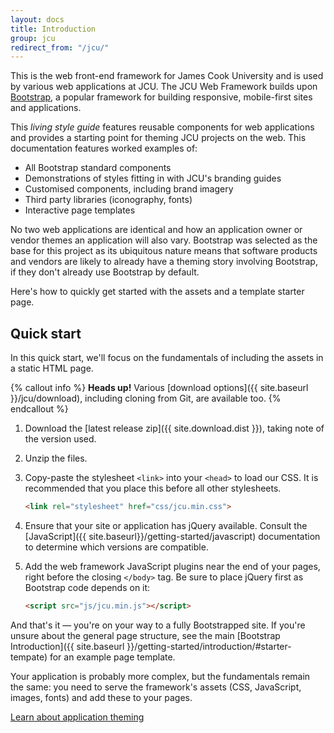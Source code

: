 ```yaml
---
layout: docs
title: Introduction
group: jcu
redirect_from: "/jcu/"
---
```


This is the web front-end framework for James Cook University and is used
by various web applications at JCU.  The JCU Web Framework builds upon
[Bootstrap](http://getbootstrap.com), a popular framework for building
responsive, mobile-first sites and applications.

This *living style guide* features reusable components for web applications and 
provides a starting point for theming JCU projects on the web.  This
documentation features worked examples of:

* All Bootstrap standard components
* Demonstrations of styles fitting in with JCU's branding guides
* Customised components, including brand imagery
* Third party libraries (iconography, fonts)
* Interactive page templates

No two web applications are identical and how an application owner or vendor
themes an application will also vary.  Bootstrap was selected as the base for this project as its ubiquitous nature means that software products and vendors are likely to
already have a theming story involving Bootstrap, if they don't already use
Bootstrap by default.

Here's how to quickly get started with the assets and a template starter page.

## Quick start

In this quick start, we'll focus on the fundamentals of including the assets in
a static HTML page.

{% callout info %}
**Heads up!** Various [download options]({{ site.baseurl }}/jcu/download), including
cloning from Git, are available too.
{% endcallout %}

1. Download the [latest release zip]({{ site.download.dist }}), taking note of
   the version used.

2. Unzip the files.

3. Copy-paste the stylesheet `<link>` into your `<head>` to load our CSS.
   It is recommended that you place this before all other stylesheets.

   ~~~ html
   <link rel="stylesheet" href="css/jcu.min.css">
   ~~~

4. Ensure that your site or application has jQuery available. Consult the
   [JavaScript]({{ site.baseurl}}/getting-started/javascript) documentation to
   determine which versions are compatible.

5. Add the web framework JavaScript plugins near the end of your pages, right before
   the closing `</body>` tag. Be sure to place jQuery first as Bootstrap code
   depends on it:

   ~~~ html
   <script src="js/jcu.min.js"></script>
   ~~~

And that's it — you're on your way to a fully Bootstrapped site. If you're
unsure about the general page structure, see the main [Bootstrap
Introduction]({{ site.baseurl }}/getting-started/introduction/#starter-tempate)
for an example page template.

Your application is probably more complex, but the fundamentals remain
the same: you need to serve the framework's assets (CSS, JavaScript, images,
fonts) and add these to your pages.

<a class="btn btn-outline-primary" href="{{ site.baseurl }}/application-theming">Learn about application theming</a>
